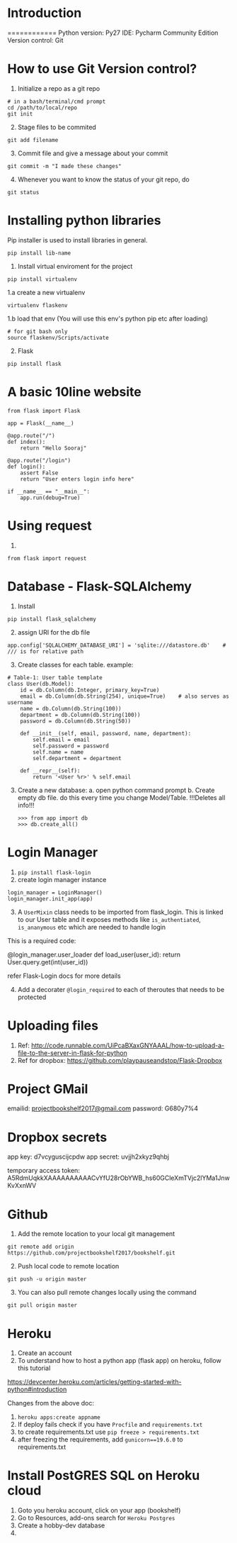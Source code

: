 Introduction
============



============
Python version: Py27
IDE: Pycharm Community Edition
Version control: Git

How to use Git Version control?
================================

1. Initialize a repo as a git repo

```
# in a bash/terminal/cmd prompt
cd /path/to/local/repo
git init
```

2. Stage files to be commited

```
git add filename
```

3. Commit file and give a message about your commit

```
git commit -m "I made these changes"
```

4. Whenever you want to know the status of your git repo, do

```
git status
```

Installing python libraries
===========================

Pip installer is used to install libraries in general.

```
pip install lib-name
```

1. Install virtual enviroment for the project

```
pip install virtualenv
```

1.a create a new virtualenv

```
virtualenv flaskenv
```

1.b load that env (You will use this env's python pip etc after loading)

```
# for git bash only
source flaskenv/Scripts/activate
```

2. Flask

```
pip install flask
```

A basic 10line website
======================
```
from flask import Flask

app = Flask(__name__)

@app.route("/")
def index():
    return "Hello Sooraj"

@app.route("/login")
def login():
    assert False
    return "User enters login info here"

if __name__ == "__main__":
    app.run(debug=True)
```

Using request
=============

1.
```
from flask import request
```



Database - Flask-SQLAlchemy
==========================

1. Install

```
pip install flask_sqlalchemy
```

2. assign URI for the db file

```
app.config['SQLALCHEMY_DATABASE_URI'] = 'sqlite:///datastore.db'    # /// is for relative path
```
3. Create classes for each table. example:

```
# Table-1: User table template
class User(db.Model):
    id = db.Column(db.Integer, primary_key=True)
    email = db.Column(db.String(254), unique=True)    # also serves as username
    name = db.Column(db.String(100))
    department = db.Column(db.String(100))
    password = db.Column(db.String(50))

    def __init__(self, email, password, name, department):
        self.email = email
        self.password = password
        self.name = name
        self.department = department

    def __repr__(self):
        return '<User %r>' % self.email
```

3. Create a new database:
   a. open python command prompt
   b. Create empty db file. do this every time you change Model/Table. !!!Deletes all info!!!
      ```
      >>> from app import db
      >>> db.create_all()
      ```

Login Manager
=============

1. `pip install flask-login`
2. create login manager instance
```
login_manager = LoginManager()
login_manager.init_app(app)
```
3. A `UserMixin` class needs to be imported from flask_login. This is linked to our User table and it exposes
methods like `is_authentiated`, `is_ananymous` etc which are needed to handle login

This is a required code:


@login_manager.user_loader
def load_user(user_id):
    return User.query.get(int(user_id))

refer Flask-Login docs for more details

4. Add a decorater `@login_required` to each of theroutes that needs to be protected


Uploading files
================

1. Ref: http://code.runnable.com/UiPcaBXaxGNYAAAL/how-to-upload-a-file-to-the-server-in-flask-for-python
2. Ref for dropbox: https://github.com/playpauseandstop/Flask-Dropbox

Project GMail
==============

emailid: projectbookshelf2017@gmail.com
password: G680y7%4

Dropbox secrets
===============

app key: d7vcyguscijcpdw
app secret: uvjjh2xkyz9qhbj

temporary access token: A5RdmUqkkXAAAAAAAAAACvYfU28rObYWB_hs60GCleXmTVjc2lYMa1JnwKvXxnWV

Github
======

1. Add the remote location to your local git management

```
git remote add origin https://github.com/projectbookshelf2017/bookshelf.git
```

2. Push local code to remote location

```
git push -u origin master
```

3. You can also pull remote changes locally using the command

```
git pull origin master
```

Heroku
======

1. Create an account
2. To understand how to host a python app (flask app) on heroku, follow this tutorial

https://devcenter.heroku.com/articles/getting-started-with-python#introduction

Changes from the above doc:
1. `heroku apps:create appname`
2. If deploy fails check if you have `Procfile` and `requirements.txt`
3. to create requirements.txt use `pip freeze > requirements.txt`
4. after freezing the requirements, add `gunicorn==19.6.0` to requirements.txt

Install PostGRES SQL on Heroku cloud
====================================

1. Goto you heroku account, click on your app (bookshelf)
2. Go to Resources, add-ons search for `Heroku Postgres`
3. Create a hobby-dev database
4. 